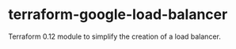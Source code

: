 # terraform-google-load-balancer
Terraform 0.12 module to simplify the creation of a load balancer.
